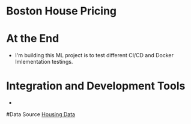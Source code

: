 # Boston House Pricing

# At the End
- I'm building this ML project is to test different CI/CD and Docker Imlementation testings.

# Integration and Development Tools
- 

#Data Source
[Housing Data](https://www.kaggle.com/code/prasadperera/the-boston-housing-dataset)